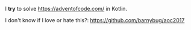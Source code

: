 I **try** to solve https://adventofcode.com/ in Kotlin.


I don't know if I love or hate this?:
https://github.com/barnybug/aoc2017